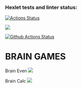 ### Hexlet tests and linter status:
[![Actions Status](https://github.com/Alexey-Shepelev/python-project-lvl1/workflows/hexlet-check/badge.svg)](https://github.com/Alexey-Shepelev/python-project-lvl1/actions)

<a href="https://codeclimate.com/github/codeclimate/codeclimate/maintainability"><img src="https://api.codeclimate.com/v1/badges/a99a88d28ad37a79dbf6/maintainability" /></a>

[![Github Actions Status](https://github.com/Alexey-Shepelev/python-project-lvl1/workflows/github-actions/badge.svg)](https://github.com/Alexey-Shepelev/python-project-lvl1/actions/workflows/github-actions.yml)

# BRAIN GAMES

Brain Even <a href="https://asciinema.org/a/488893" target="_blank"><img src="https://asciinema.org/a/488893.svg" /></a>

Brain Calc <a href="https://asciinema.org/a/489018" target="_blank"><img src="https://asciinema.org/a/489018.svg" /></a>